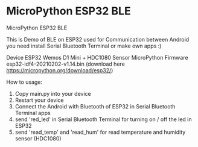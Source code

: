 # MicroPython ESP32 BLE

MicroPython ESP32 BLE

This is Demo of BLE on ESP32 used for Communication between Android
you need install Serial Bluetooth Terminal or make own apps :)

Device ESP32 Wemos D1 Mini + HDC1080 Sensor
MicroPython Firmware esp32-idf4-20210202-v1.14.bin (download here https://micropython.org/download/esp32/)

How to usage:
1. Copy main.py into your device
2. Restart your device
3. Connect the Android with Bluetooth of ESP32 in Serial Bluetooth Terminal apps
4. send 'red_led' in Serial Bluetooth Terminal for turning on / off the led in ESP32
5. send 'read_temp' and 'read_hum' for read temperature and humidity sensor (HDC1080)
